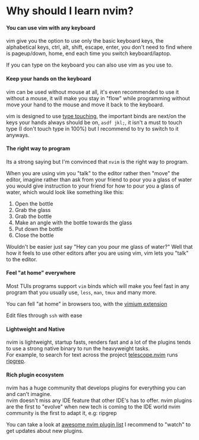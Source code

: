 # Why should I learn nvim?
#### You can use vim with any keyboard
vim give you the option to use only the basic keyboard keys, the alphabetical keys, ctrl, alt, shift, escape, enter, you don't need to find where is pageup/down, home, end each time you switch keyboard/laptop.

If you can type on the keyboard you can also use vim as you use to.

#### Keep your hands on the keyboard
vim can be used without mouse at all, it's even recommended to use it without a mouse, it will make you stay in "flow" while programming without move your hand to the mouse and move it back to the keyboard. 

vim is designed to use [type touching](https://www.ratatype.com/static/i/learn/keyboard/en/keyboard.webp), the important binds are next/on the keys your hands always should be on, `asdf jkl;`, it isn't a must to touch type (I don't touch type in 100%) but I recommend to try to switch to it anyways.

#### The right way to program
Its a strong saying but I'm convinced that `nvim` is the right way to program. 

When you are using vim you "talk" to the editor rather then "move" the editor, imagine rather than ask from your friend to pour you a glass of water you would give instruction to your friend for how to pour you a glass of water, which would look like something like this:
1. Open the bottle
1. Grab the glass
1. Grab the bottle
1. Make an angle with the bottle towards the glass
1. Put down the bottle
1. Close the bottle

Wouldn't be easier just say "Hey can you pour me glass of water?"
Well that how it feels to use other editors after you are using vim, vim lets you "talk" to the editor.

#### Feel "at home" everywhere
Most TUIs programs support `vim` binds which will make you feel fast in any program that you usually use, `less`, `man`, `tmux` and many more.

You can fell "at home" in browsers too, with the [vimium extension](https://addons.mozilla.org/he/firefox/addon/vimium-ff/)

Edit files through `ssh` with ease

#### Lightweight and Native
nvim is lightweight, startup fasts, renders fast and a lot of the plugins tends to use a strong native binary to run the heavyweight tasks. \
For example, to search for text across the project [telescope.nvim](https://github.com/nvim-telescope/telescope.nvim) runs [ripgrep](https://github.com/BurntSushi/ripgrep).

#### Rich plugin ecosystem
nvim has a huge community that develops plugins for everything you can and can't imagine. \
nvim doesn't miss any IDE feature that other IDE's has to offer.
nvim plugins are the first to "evolve" when new tech is coming to the IDE world nvim community is the first to adapt it, e.g: ripgrep

You can take a look at [awesome nvim plugin list](https://github.com/rockerBOO/awesome-neovim) I recommend to "watch" to get updates about new plugins.
